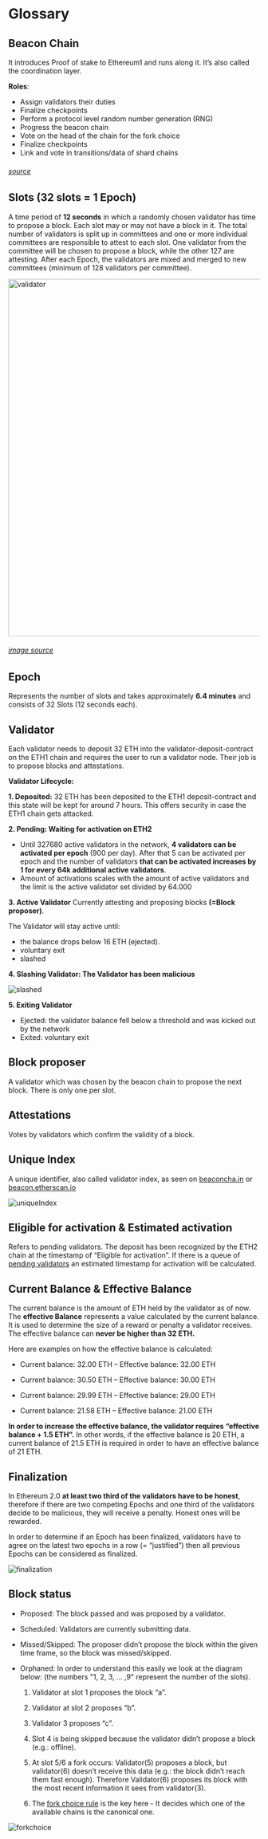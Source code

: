 # Glossary

## Beacon Chain
 
It introduces Proof of stake to Ethereum1 and runs along it. It’s also called the coordination layer.

**Roles**:

* Assign validators their duties
* Finalize checkpoints
* Perform a protocol level random number generation (RNG)
* Progress the beacon chain
* Vote on the head of the chain for the fork choice
* Finalize checkpoints
* Link and vote in transitions/data of shard chains
###### [source](https://notes.ethereum.org/@djrtwo/Bkn3zpwxB#High-level-overview)

## Slots (32 slots = 1 Epoch) 
A time period of **12 seconds** in which a randomly chosen validator has time to propose a block.
Each slot may or may not have a block in it. 
The total number of validators is split up in committees and one or more individual committees are responsible to attest to each slot.
One validator from the committee will be chosen to propose a block, while the other 127 are attesting. After each Epoch, the validators are mixed and merged to new committees (minimum of 128 validators per committee).

<img width="717" alt="validator" src="https://user-images.githubusercontent.com/26490734/73458538-bd09eb80-4375-11ea-83a1-27b5fb1394a1.png">

###### [image source](https://medium.com/coinmonks/eth2-0-phase-0-basics-for-new-contributors-8a0a22bc38c7)  

## Epoch

Represents the number of slots and takes approximately **6.4 minutes** and consists of 32 Slots (12 seconds each).


## Validator 
Each validator needs to deposit 32 ETH into the validator-deposit-contract on the ETH1 chain and requires the user 
to run a validator node. Their job is to propose blocks and attestations.


**Validator Lifecycle:**
	
**1. Deposited:**
  32 ETH has been deposited to the ETH1 deposit-contract and this state will be kept for around 7 hours. 
  This offers security in case the ETH1 chain gets attacked.
      
      
**2. Pending: Waiting for activation on ETH2**
  * Until 327680 active validators in the network, **4 validators can be activated per epoch** (900 per day). After that 5 can be activated per epoch and the number of validators **that can be activated increases by 1 for every 64k additional active  validators**. 
  * Amount of activations scales with the amount of active validators 
    and the limit is the active validator set divided by 64.000
    
              
**3. Active Validator**
Currently attesting and proposing blocks **(=Block proposer)**. 

  The Validator will stay active until:
  * the balance drops below 16 ETH (ejected).
  * voluntary exit
  * slashed
  
**4. Slashing Validator: The Validator has been malicious**


![slashed](https://user-images.githubusercontent.com/26490734/73463604-d44cd700-437d-11ea-9c11-a2fed18fdc6d.png)



**5. Exiting Validator**

  * Ejected: the validator balance fell below a threshold and was kicked out by the network
  * Exited: voluntary exit
  
  
## Block proposer

A validator which was chosen by the beacon chain to propose the next block. There is only one per slot. 

## Attestations 

Votes by validators which confirm the validity of a block.

## Unique Index

A unique identifier, also called validator index, as seen on [beaconcha.in](https://www.beaconcha.in/) or [beacon.etherscan.io](https://beacon.etherscan.io/)

![uniqueIndex](https://user-images.githubusercontent.com/26490734/73483294-7630eb80-439f-11ea-85ef-2ce08c7a7e1a.png)


## Eligible for activation & Estimated activation

Refers to pending validators. The deposit has been recognized by the ETH2 chain at the timestamp of “Eligible for activation”.
If there is a queue of [pending validators](https://www.beaconcha.in/validators) an estimated timestamp for activation will be calculated.


## Current Balance & Effective Balance

The current balance is the amount of ETH held by the validator as of now. 
The **effective Balance** represents a value calculated by the current balance. It is used to determine the size of a reward or penalty a validator receives. The effective balance can **never be higher than 32 ETH.** 

Here are examples on how the effective balance is calculated:

  * Current balance: 32.00 ETH – Effective balance: 32.00 ETH
  
  * Current balance: 30.50 ETH – Effective balance: 30.00 ETH
  
  * Current balance: 29.99 ETH – Effective balance: 29.00 ETH
  
  * Current balance: 21.58 ETH – Effective balance: 21.00 ETH
  
**In order to increase the effective balance, the validator requires “effective balance + 1.5 ETH”.**
In other words, if the effective balance is 20 ETH, a current balance of 21.5 ETH is required in order to have an effective balance of 21 ETH.


## Finalization

In Ethereum 2.0 **at least two third of the validators have to be honest**, therefore if there are two competing Epochs and one third of the validators decide to be malicious, they will receive a penalty. Honest ones will be rewarded. 

In order to determine if an Epoch has been finalized, validators have to agree on the latest two epochs in a row (= “justified”) then all previous Epochs can be considered as finalized.

![finalization](https://user-images.githubusercontent.com/26490734/73467349-81761e00-4383-11ea-8733-af69fa72ebf6.png)


## Block status 

  * Proposed: The block passed and was proposed by a validator.
  
  * Scheduled: Validators are currently submitting data.
  
  * Missed/Skipped: The proposer didn’t propose the block within the given time frame, so the block was missed/skipped. 

  * Orphaned: In order to understand this easily we look at the diagram below: (the numbers "1, 2, 3,  ... ,9" represent the                    number of the slots).
  
  
	1. Validator at slot 1 proposes the block “a”.
	  
  	2. Validator at slot 2 proposes “b”.
	
  	3. Validator 3 proposes “c”.
	
  	4. Slot 4 is being skipped because the validator didn’t propose a block (e.g.: offline).
  	5. At slot 5/6 a fork occurs: Validator(5) proposes a block, but validator(6) doesn’t receive this data (e.g.: the block 
	didn’t reach them fast enough). Therefore Validator(6) proposes its block with the most recent information it sees from 	validator(3). 
	      
  	6. The [fork choice rule](https://notes.ethereum.org/@vbuterin/rkhCgQteN?type=view#LMD-GHOST-fork-choice-rule) is the key         	here - It decides which one of the available chains is the canonical one.
	
	
![forkchoice](https://user-images.githubusercontent.com/26490734/73468330-e67e4380-4384-11ea-81cd-cb18d7a88e92.png)
